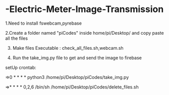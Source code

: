 # -Electric-Meter-Image-Transmission

1.Need to install fswebcam,pyrebase

2.Create a folder named "piCodes" inside home/pi/Desktop/ and copy paste all the files

3. Make files Executable : check_all_files.sh,webcam.sh

4. Run the take_img.py file to get and send the image to firebase 


setUp crontab:

=>0 * * * * python3 /home/pi/Desktop/piCodes/take_img.py

=>* * * * 0,2,6 /bin/sh /home/pi/Desktop/piCodes/delete_files.sh
